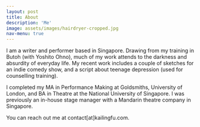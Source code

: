 ```yaml
---
layout: post
title: About
description: 'Me'
image: assets/images/hairdryer-cropped.jpg
nav-menu: true
---
```


I am a writer and performer based in Singapore. Drawing from my training in Butoh (with Yoshito Ohno), much of my work attends to the darkness and absurdity of everyday life. My recent work includes a couple of sketches for an indie comedy show, and a script about teenage depression (used for counselling training). 

I completed my MA in Performance Making at Goldsmiths, University of London, and BA in Theatre at the National University of Singapore. I was previously an in-house stage manager with a Mandarin theatre company in Singapore. 

You can reach out me at contact[at]kailingfu.com.